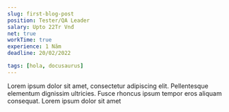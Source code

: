 ```yaml
---
slug: first-blog-post
position: Tester/QA Leader
salary: Upto 22Tr Vnđ
net: true
workTime: true
experience: 1 Năm
deadline: 20/02/2022

tags: [hola, docusaurus]
---
```


Lorem ipsum dolor sit amet, consectetur adipiscing elit. Pellentesque elementum dignissim ultricies. Fusce rhoncus ipsum tempor eros aliquam consequat. Lorem ipsum dolor sit amet
